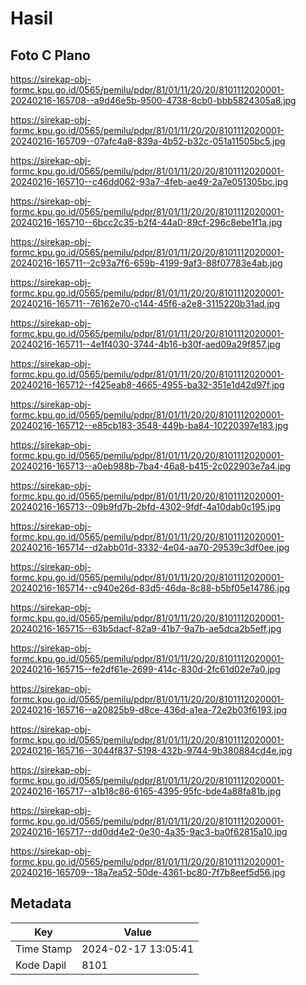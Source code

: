 # Hasil

## Foto C Plano

https://sirekap-obj-formc.kpu.go.id/0565/pemilu/pdpr/81/01/11/20/20/8101112020001-20240216-165708--a9d46e5b-9500-4738-8cb0-bbb5824305a8.jpg

https://sirekap-obj-formc.kpu.go.id/0565/pemilu/pdpr/81/01/11/20/20/8101112020001-20240216-165709--07afc4a8-839a-4b52-b32c-051a11505bc5.jpg

https://sirekap-obj-formc.kpu.go.id/0565/pemilu/pdpr/81/01/11/20/20/8101112020001-20240216-165710--c46dd062-93a7-4feb-ae49-2a7e051305bc.jpg

https://sirekap-obj-formc.kpu.go.id/0565/pemilu/pdpr/81/01/11/20/20/8101112020001-20240216-165710--6bcc2c35-b2f4-44a0-89cf-296c8ebe1f1a.jpg

https://sirekap-obj-formc.kpu.go.id/0565/pemilu/pdpr/81/01/11/20/20/8101112020001-20240216-165711--2c93a7f6-659b-4199-9af3-88f07783e4ab.jpg

https://sirekap-obj-formc.kpu.go.id/0565/pemilu/pdpr/81/01/11/20/20/8101112020001-20240216-165711--76162e70-c144-45f6-a2e8-3115220b31ad.jpg

https://sirekap-obj-formc.kpu.go.id/0565/pemilu/pdpr/81/01/11/20/20/8101112020001-20240216-165711--4e1f4030-3744-4b16-b30f-aed09a29f857.jpg

https://sirekap-obj-formc.kpu.go.id/0565/pemilu/pdpr/81/01/11/20/20/8101112020001-20240216-165712--f425eab8-4665-4955-ba32-351e1d42d97f.jpg

https://sirekap-obj-formc.kpu.go.id/0565/pemilu/pdpr/81/01/11/20/20/8101112020001-20240216-165712--e85cb183-3548-449b-ba84-10220397e183.jpg

https://sirekap-obj-formc.kpu.go.id/0565/pemilu/pdpr/81/01/11/20/20/8101112020001-20240216-165713--a0eb988b-7ba4-46a8-b415-2c022903e7a4.jpg

https://sirekap-obj-formc.kpu.go.id/0565/pemilu/pdpr/81/01/11/20/20/8101112020001-20240216-165713--09b9fd7b-2bfd-4302-9fdf-4a10dab0c195.jpg

https://sirekap-obj-formc.kpu.go.id/0565/pemilu/pdpr/81/01/11/20/20/8101112020001-20240216-165714--d2abb01d-3332-4e04-aa70-29539c3df0ee.jpg

https://sirekap-obj-formc.kpu.go.id/0565/pemilu/pdpr/81/01/11/20/20/8101112020001-20240216-165714--c940e26d-83d5-46da-8c88-b5bf05e14786.jpg

https://sirekap-obj-formc.kpu.go.id/0565/pemilu/pdpr/81/01/11/20/20/8101112020001-20240216-165715--63b5dacf-82a9-41b7-9a7b-ae5dca2b5eff.jpg

https://sirekap-obj-formc.kpu.go.id/0565/pemilu/pdpr/81/01/11/20/20/8101112020001-20240216-165715--fe2df61e-2699-414c-830d-2fc61d02e7a0.jpg

https://sirekap-obj-formc.kpu.go.id/0565/pemilu/pdpr/81/01/11/20/20/8101112020001-20240216-165716--a20825b9-d8ce-436d-a1ea-72e2b03f6193.jpg

https://sirekap-obj-formc.kpu.go.id/0565/pemilu/pdpr/81/01/11/20/20/8101112020001-20240216-165716--3044f837-5198-432b-9744-9b380884cd4e.jpg

https://sirekap-obj-formc.kpu.go.id/0565/pemilu/pdpr/81/01/11/20/20/8101112020001-20240216-165717--a1b18c86-6165-4395-95fc-bde4a88fa81b.jpg

https://sirekap-obj-formc.kpu.go.id/0565/pemilu/pdpr/81/01/11/20/20/8101112020001-20240216-165717--dd0dd4e2-0e30-4a35-9ac3-ba0f62815a10.jpg

https://sirekap-obj-formc.kpu.go.id/0565/pemilu/pdpr/81/01/11/20/20/8101112020001-20240216-165709--18a7ea52-50de-4361-bc80-7f7b8eef5d56.jpg


## Metadata

| Key        | Value               |
| ---------- | ------------------- |
| Time Stamp | 2024-02-17 13:05:41 |
| Kode Dapil | 8101                |



